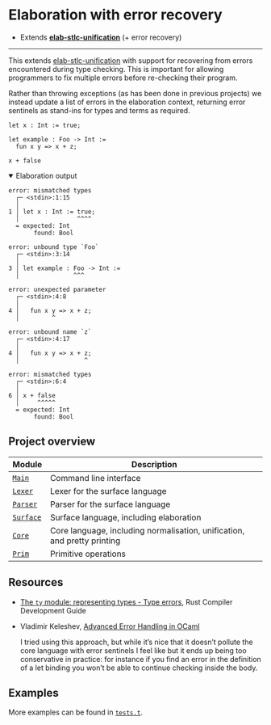# Elaboration with error recovery

- Extends [**elab-stlc-unification**](../elab-stlc-unification) (+ error recovery)

---

This extends [elab-stlc-unification](../elab-stlc-unification) with support for
recovering from errors encountered during type checking. This is important for
allowing programmers to fix multiple errors before re-checking their program.

Rather than throwing exceptions (as has been done in previous projects) we
instead update a list of errors in the elaboration context, returning error
sentinels as stand-ins for types and terms as required.

<!-- $MDX file=examples/readme.txt -->
```
let x : Int := true;

let example : Foo -> Int :=
  fun x y => x + z;

x + false
```

<details open="true">
<summary>Elaboration output</summary>

<!-- $MDX file=examples/readme.stderr -->
```
error: mismatched types
  ┌─ <stdin>:1:15
  │
1 │ let x : Int := true;
  │                ^^^^
  = expected: Int
       found: Bool

error: unbound type `Foo`
  ┌─ <stdin>:3:14
  │
3 │ let example : Foo -> Int :=
  │               ^^^

error: unexpected parameter
  ┌─ <stdin>:4:8
  │
4 │   fun x y => x + z;
  │         ^

error: unbound name `z`
  ┌─ <stdin>:4:17
  │
4 │   fun x y => x + z;
  │                  ^

error: mismatched types
  ┌─ <stdin>:6:4
  │
6 │ x + false
  │     ^^^^^
  = expected: Int
       found: Bool
```

</details>

## Project overview

| Module        | Description                             |
| ------------- | --------------------------------------- |
| [`Main`]      | Command line interface                  |
| [`Lexer`]     | Lexer for the surface language          |
| [`Parser`]    | Parser for the surface language         |
| [`Surface`]   | Surface language, including elaboration |
| [`Core`]      | Core language, including normalisation, unification, and pretty printing |
| [`Prim`]      | Primitive operations                    |

[`Main`]: ./main.ml
[`Lexer`]: ./lexer.ml
[`Parser`]: ./parser.mly
[`Surface`]: ./surface.ml
[`Core`]: ./core.ml
[`Prim`]: ./prim.ml

## Resources

- [The `ty` module: representing types - Type errors](https://rustc-dev-guide.rust-lang.org/ty.html#type-errors),
  Rust Compiler Development Guide

- Vladimir Keleshev, [Advanced Error Handling in OCaml](https://keleshev.com/advanced-error-handling-in-ocaml)

  I tried using this approach, but while it’s nice that it doesn’t pollute the
  core language with error sentinels I feel like but it ends up being too
  conservative in practice: for instance if you find an error in the definition
  of a let binding you won’t be able to continue checking inside the body.

## Examples

More examples can be found in [`tests.t`](tests.t).
